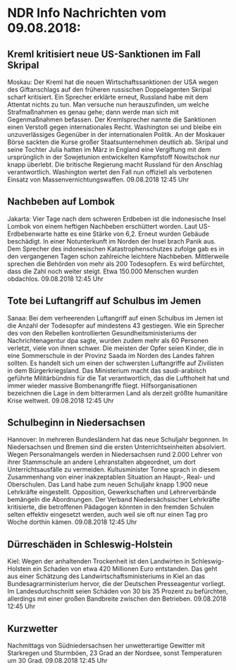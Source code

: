 # NDR Info Nachrichten vom 09.08.2018:


## Kreml kritisiert neue US-Sanktionen im Fall Skripal
Moskau: Der Kreml hat die neuen Wirtschaftssanktionen der USA wegen des Giftanschlags auf den früheren russischen Doppelagenten Skripal scharf kritisiert. Ein Sprecher erklärte erneut, Russland habe mit dem Attentat nichts zu tun. Man versuche nun herauszufinden, um welche Strafmaßnahmen es genau gehe; dann werde man sich mit Gegenmaßnahmen befassen. Der Kremlsprecher nannte die Sanktionen einen Verstoß gegen internationales Recht. Washington sei und bleibe ein unzuverlässiges Gegenüber in der internationalen Politik. An der Moskauer Börse sackten die Kurse großer Staatsunternehmen deutlich ab. Skripal und seine Tochter Julia hatten im März in England eine Vergiftung mit dem ursprünglich in der Sowjetunion entwickelten Kampfstoff Nowitschok nur knapp überlebt. Die britische Regierung macht Russland für den Anschlag verantwortlich. Washington wertet den Fall nun offiziell als verbotenen Einsatz von Massenvernichtungswaffen. 09.08.2018 12:45 Uhr 

## Nachbeben auf Lombok
Jakarta: Vier Tage nach dem schweren Erdbeben ist die indonesische Insel Lombok von einem heftigen Nachbeben erschüttert worden. Laut US-Erdbebenwarte hatte es eine Stärke von 6,2. Erneut wurden Gebäude beschädigt. In einer Notunterkunft im Norden der Insel brach Panik aus. Dem Sprecher des indonesischen Katastrophenschutzes zufolge gab es in den vergangenen Tagen schon zahlreiche leichtere Nachbeben. Mittlerweile sprechen die Behörden von mehr als 200 Todesopfern. Es wird befürchtet, dass die Zahl noch weiter steigt. Etwa 150.000 Menschen wurden obdachlos. 09.08.2018 12:45 Uhr 

## Tote bei Luftangriff auf Schulbus im Jemen
Sanaa: Bei dem verheerenden Luftangriff auf einen Schulbus im Jemen ist die Anzahl der Todesopfer auf mindestens 43 gestiegen. Wie ein Sprecher des von den Rebellen kontrollierten Gesundheitsministeriums der Nachrichtenagentur dpa sagte, wurden zudem mehr als 60 Personen verletzt, viele von ihnen schwer. Die meisten der Opfer seien Kinder, die in eine Sommerschule in der Provinz Saada im Norden des Landes fahren sollten. Es handelt sich um einen der schwersten Luftangriffe auf Zivilisten in dem Bürgerkriegsland. Das Ministerium macht das saudi-arabisch geführte Militärbündnis für die Tat verantwortlich, das die Lufthoheit hat und immer wieder massive Bombenangriffe fliegt. Hilfsorganisationen bezeichnen die Lage in dem bitterarmen Land als derzeit größte humanitäre Krise weltweit. 09.08.2018 12:45 Uhr 

## Schulbeginn in Niedersachsen
Hannover: In mehreren Bundesländern hat das neue Schuljahr begonnen. In Niedersachsen und Bremen sind die ersten Unterrichtseinheiten absolviert. Wegen Personalmangels werden in Niedersachsen rund 2.000 Lehrer von ihrer Stammschule an andere Lehranstalten abgeordnet, um dort Unterrichtsausfälle zu vermeiden. Kultusminister Tonne sprach in diesem Zusammenhang von einer inakzeptablen Situation an Haupt-, Real- und Oberschulen. Das Land habe zum neuen Schuljahr knapp 1.900 neue Lehrkräfte eingestellt. Opposition, Gewerkschaften und Lehrerverbände bemängeln die Abordnungen. Der Verband Niedersächsischer Lehrkräfte kritisierte, die betroffenen Pädagogen könnten in den fremden Schulen selten effektiv eingesetzt werden, auch weil sie oft nur einen Tag pro Woche dorthin kämen. 09.08.2018 12:45 Uhr 

## Dürreschäden in Schleswig-Holstein
Kiel:	Wegen der anhaltenden Trockenheit ist den Landwirten in Schleswig-Holstein ein Schaden von etwa 420 Millionen Euro entstanden. Das geht aus einer Schätzung des Landwirtschaftsministeriums in Kiel an das Bundesagrarministerium hervor, die der Deutschen Presseagentur vorliegt. Im Landesdurchschnitt seien Schäden von 30 bis 35 Prozent zu befürchten, allerdings mit einer großen Bandbreite zwischen den Betrieben. 09.08.2018 12:45 Uhr 

## Kurzwetter
Nachmittags von Südniedersachsen her unwetterartige Gewitter mit Starkregen und Sturmböen, 23 Grad an der Nordsee, sonst Temperaturen um 30 Grad. 09.08.2018 12:45 Uhr 
